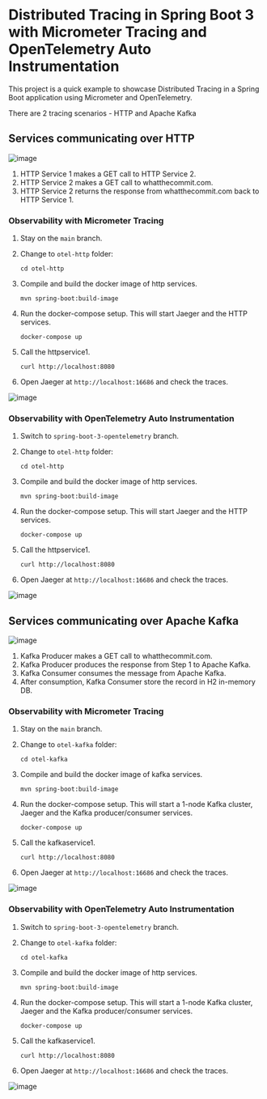 # Distributed Tracing in Spring Boot 3 with Micrometer Tracing and OpenTelemetry Auto Instrumentation

This project is a quick example to showcase Distributed Tracing in a Spring Boot application using Micrometer and OpenTelemetry.

There are 2 tracing scenarios - HTTP and Apache Kafka

## Services communicating over HTTP

![image](https://user-images.githubusercontent.com/4991449/140835345-a2af5646-2488-456d-9296-7baa21b06028.png)

1. HTTP Service 1 makes a GET call to HTTP Service 2.
2. HTTP Service 2 makes a GET call to whatthecommit.com.
3. HTTP Service 2 returns the response from whatthecommit.com back to HTTP Service 1.

### Observability with Micrometer Tracing

1. Stay on the `main` branch.

2. Change to `otel-http` folder: 
    ```shell
    cd otel-http
    ```

3. Compile and build the docker image of http services.
    ```shell
    mvn spring-boot:build-image
    ```

4. Run the docker-compose setup. This will start Jaeger and the HTTP services.
    ```shell
    docker-compose up
    ```

5. Call the httpservice1.
    ```shell
    curl http://localhost:8080
    ```

6. Open Jaeger at `http://localhost:16686` and check the traces.

![image](https://github.com/xsreality/spring-boot-tracing-demo/assets/4991449/e72b4f61-f53e-41ee-a436-fe5536a0d3ab)

### Observability with OpenTelemetry Auto Instrumentation

1. Switch to `spring-boot-3-opentelemetry` branch.

2. Change to `otel-http` folder:
    ```shell
    cd otel-http
    ```

3. Compile and build the docker image of http services.
    ```shell
    mvn spring-boot:build-image
    ```

4. Run the docker-compose setup. This will start Jaeger and the HTTP services.
    ```shell
    docker-compose up
    ```

5. Call the httpservice1.
    ```shell
    curl http://localhost:8080
    ```

6. Open Jaeger at `http://localhost:16686` and check the traces.

![image](https://github.com/xsreality/spring-boot-tracing-demo/assets/4991449/2ebba88e-ace2-44f0-9f7e-4c2131ebee6c)


## Services communicating over Apache Kafka

![image](https://user-images.githubusercontent.com/4991449/140835427-c652c835-c90c-4864-9014-fcf5a45727b7.png)

1. Kafka Producer makes a GET call to whatthecommit.com.
2. Kafka Producer produces the response from Step 1 to Apache Kafka.
3. Kafka Consumer consumes the message from Apache Kafka.
4. After consumption, Kafka Consumer store the record in H2 in-memory DB.

### Observability with Micrometer Tracing

1. Stay on the `main` branch.

2. Change to `otel-kafka` folder:
    ```shell
    cd otel-kafka
    ```

3. Compile and build the docker image of kafka services.
    ```shell
    mvn spring-boot:build-image
    ```

4. Run the docker-compose setup. This will start a 1-node Kafka cluster, Jaeger and the Kafka producer/consumer services.
    ```shell
    docker-compose up
    ```

5. Call the kafkaservice1.
    ```shell
    curl http://localhost:8080
    ```

6. Open Jaeger at `http://localhost:16686` and check the traces.

![image](https://github.com/xsreality/spring-boot-tracing-demo/assets/4991449/f94a0057-e5d3-4cb7-8205-325168c0212a)

### Observability with OpenTelemetry Auto Instrumentation

1. Switch to `spring-boot-3-opentelemetry` branch.

2. Change to `otel-kafka` folder:
    ```shell
    cd otel-kafka
    ```

3. Compile and build the docker image of http services.
    ```shell
    mvn spring-boot:build-image
    ```

4. Run the docker-compose setup. This will start a 1-node Kafka cluster, Jaeger and the Kafka producer/consumer services.
    ```shell
    docker-compose up
    ```

5. Call the kafkaservice1.
    ```shell
    curl http://localhost:8080
    ```

6. Open Jaeger at `http://localhost:16686` and check the traces.

![image](https://github.com/xsreality/spring-boot-tracing-demo/assets/4991449/ae44bf63-1fff-4284-990f-865891e5c5d2)
